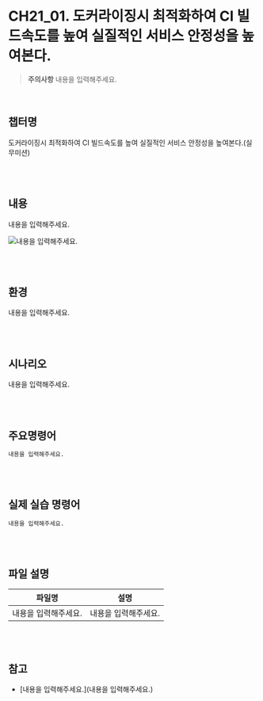 # CH21_01. 도커라이징시 최적화하여 CI 빌드속도를 높여 실질적인 서비스 안정성을 높여본다.
> **주의사항**
내용을 입력해주세요.

<br>

## 챕터명

도커라이징시 최적화하여 CI 빌드속도를 높여 실질적인 서비스 안정성을 높여본다.(실무미션)

<br><br>

## 내용

내용을 입력해주세요.

![내용을 입력해주세요.](../)

<br><br>

## 환경

내용을 입력해주세요.

<br><br>

## 시나리오

내용을 입력해주세요.

<br><br>

## 주요명령어

```bash
내용을 입력해주세요.
```

<br><br>

## 실제 실습 명령어

```bash
내용을 입력해주세요.
```

<br><br>

## 파일 설명
|파일명|설명|
|---|---|
|내용을 입력해주세요.|내용을 입력해주세요.|

<br><br>

## 참고
- [내용을 입력해주세요.](내용을 입력해주세요.)